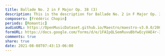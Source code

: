 ```yaml
---
title: Ballade No. 2 in F Major Op. 38 (3)
description: This is the description for Ballade No. 2 in F Major Op. 38 by Frédéric Chopin
composers: [Frédéric Chopin]
periods: [Romantic]
audioURL: https://OpenMusicDataset.github.io/Maestro/maestro-v3.0.0/2008/MIDI-Unprocessed_15_R1_2008_01-04_ORIG_MID--AUDIO_15_R1_2008_wav--3.midi
formURL: https://docs.google.com/forms/d/e/1FAIpQLSemRuvuBbYwEcyVAE4r-3BFZ_qPGyH3jFJr6wYyVwOcKjZB-g/viewform
comments: true
share: true
date: 2021-08-08T07:43:13-06:00
---
```

